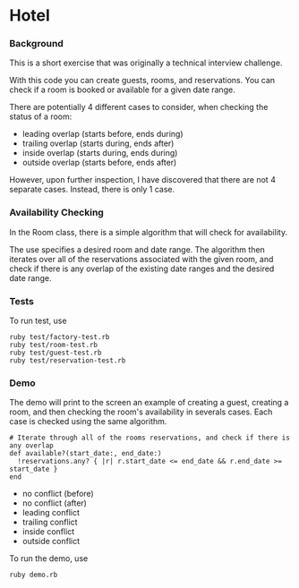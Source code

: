 # Hotel

### Background

This is a short exercise that was originally a technical interview challenge.

With this code you can create guests, rooms, and reservations. You can check if a room is booked or available for a given date range.

There are potentially 4 different cases to consider, when checking the status of a room:
* leading overlap  (starts before, ends during)
* trailing overlap (starts during, ends after)
* inside overlap   (starts during, ends during)
* outside overlap  (starts before, ends after)

However, upon further inspection, I have discovered that there are not 4 separate cases. Instead, there is only 1 case.

### Availability Checking

In the Room class, there is a simple algorithm that will check for availability.

The use specifies a desired room and date range. The algorithm then iterates over all of the reservations associated with the given room, and check if there is any overlap of the existing date ranges and the desired date range.

### Tests

To run test, use
```
ruby test/factory-test.rb
ruby test/room-test.rb
ruby test/guest-test.rb
ruby test/reservation-test.rb
```

### Demo

The demo will print to the screen an example of creating a guest, creating a room, and then checking the room's availability in severals cases. Each case is checked using the same algorithm.
```
# Iterate through all of the rooms reservations, and check if there is any overlap
def available?(start_date:, end_date:)
  !reservations.any? { |r| r.start_date <= end_date && r.end_date >= start_date }
end
```

* no conflict (before)
* no conflict (after)
* leading conflict
* trailing conflict
* inside conflict
* outside conflict

To run the demo, use
```
ruby demo.rb
```
